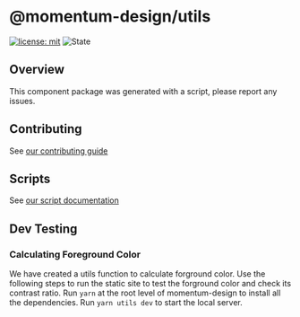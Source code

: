 # @momentum-design/utils

[![license: mit](https://img.shields.io/badge/License-MIT-blueviolet?style=flat-square)](https://github.com/momentum-design/momentum-design/blob/main/LICENSE)
![State](https://img.shields.io/badge/State-Alpha-blue?style=flat-square)

## Overview

This component package was generated with a script, please report any issues.

## Contributing

See [our contributing guide](./CONTRIBUTING.md)

## Scripts

See [our script documentation](./SCRIPTS.md)

## Dev Testing

### Calculating Foreground Color

We have created a utils function to calculate forground color. Use the following steps to run the static site to test the forground color and check its contrast ratio.
Run `yarn` at the root level of momentum-design to install all the dependencies.
Run `yarn utils dev` to start the local server.